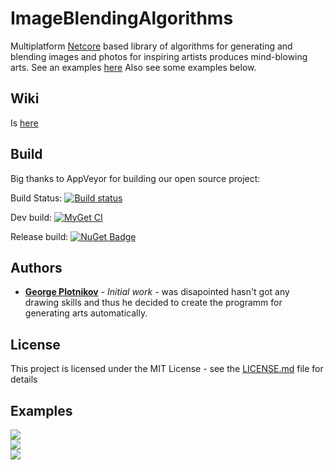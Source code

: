 # ImageBlendingAlgorithms

Multiplatform [Netcore](https://github.com/dotnet/coreclr) based library of algorithms for generating and blending images and photos for inspiring artists produces mind-blowing arts. See an examples [here](https://www.instagram.com/daizychainer/) Also see some examples below.

## Wiki

Is [here](https://github.com/GeorgePlotnikov/ImageBlendingAlgorithms/wiki)

## Build

Big thanks to AppVeyor for building our open source project:

Build Status:  [![Build status](https://ci.appveyor.com/api/projects/status/3wrl63fly957bc80?svg=true)](https://ci.appveyor.com/project/GeorgePlotnikov/imageblendingalgorithms)

Dev build: [![MyGet CI](https://img.shields.io/myget/image-blending-algorithms/v/IBALib.svg)](http://myget.org/gallery/image-blending-algorithms)

Release build: [![NuGet Badge](https://buildstats.info/nuget/ibalib)](https://www.nuget.org/packages/IBALib/)

## Authors

* **[George Plotnikov](https://georgeplotnikov.github.io)** - *Initial work* - was disapointed hasn't got any drawing skills and thus he decided to create the programm for generating arts automatically.

## License

This project is licensed under the MIT License - see the [LICENSE.md](LICENSE.md) file for details

## Examples

<img src="https://scontent-arn2-1.cdninstagram.com/vp/a2cc76805fa5c1e996518cadce2854ac/5D347636/t51.2885-15/e35/14564995_633835526796206_4644745116144107520_n.jpg?_nc_ht=scontent-arn2-1.cdninstagram.com" />
<br/>
<img src="https://scontent-arn2-1.cdninstagram.com/vp/d33c188afbf5c87cb52ad0c821c69af7/5D41C1F2/t51.2885-15/e35/15538842_351862161857521_8225205380813160448_n.jpg?_nc_ht=scontent-arn2-1.cdninstagram.com" />
<br/>
<img src="https://scontent-arn2-1.cdninstagram.com/vp/99486da80e5c560e9d2799c4b9b4dd8f/5D46E4E8/t51.2885-15/e35/16123896_377962922566190_8282695991971282944_n.jpg?_nc_ht=scontent-arn2-1.cdninstagram.com" />
